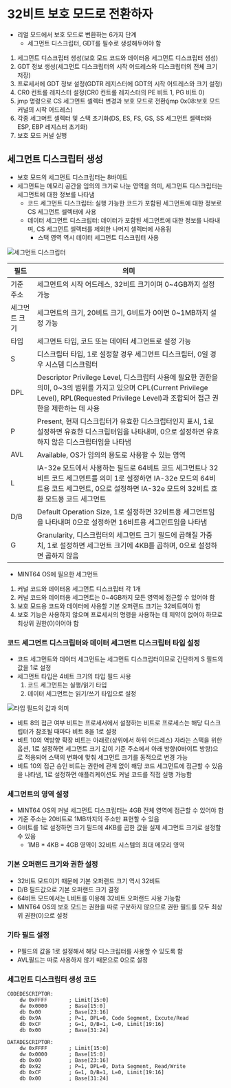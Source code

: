 # 32비트 보호 모드로 전환하자

* 리얼 모드에서 보호 모드로 변환하는 6가지 단계
  * 세그먼트 디스크립터, GDT를 필수로 생성해두어야 함

1. 세그먼트 디스크립터 생성(보호 모드 코드와 데이터용 세그먼트 디스크립터 생성)
2. GDT 정보 생성(세그먼트 디스크립터의 시작 어드레스와 디스크립터의 전체 크기 저장)
3. 프로세서에 GDT 정보 설정(GDTR 레지스터에 GDT의 시작 어드레스와 크기 설정)
4. CR0 컨트롤 레지스터 설정(CR0 컨트롤 레지스터의 PE 비트 1, PG 비트 0)
5. jmp 명령으로 CS 세그먼트 셀렉터 변경과 보호 모드로 전환(jmp 0x08:보호 모드 커널의 시작 어드레스)
6. 각종 세그머트 셀렉터 및 스택 초기화(DS, ES, FS, GS, SS 세그먼트 셀렉터와 ESP, EBP 레지스터 초기화)
7. 보호 모드 커널 실행

## 세그먼트 디스크립터 생성

* 보호 모드의 세그먼트 디스크립터는 8바이트
* 세그먼트는 메모리 공간을 임의의 크기로 나눈 영역을 의미, 세그먼트 디스크립터는 세그먼트에 대한 정보를 나타냄
  * 코드 세그먼트 디스크립터: 실행 가능한 코드가 포함된 세그먼트에 대한 정보로 CS 세그먼트 셀렉터에 사용
  * 데이터 세그먼트 디스크립터: 데이터가 포함된 세그먼트에 대한 정보를 나타내며, CS 세그먼트 셀렉터를 제외한 나머지 셀렉터에 사용됨
    * 스택 영역 역시 데이터 세그먼트 디스크립터 사용

![세그먼트 디스크립터](https://www.cs.cmu.edu/~410/doc/segments/segdesc.gif)

|필드|의미|
|---|---|
|기준 주소|세그먼트의 시작 어드레스, 32비트 크기이며 0~4GB까지 설정 가능|
|세그먼트 크기|세그먼트의 크기, 20비트 크기, G비트가 0이면 0~1MB까지 설정 가능|
|타입|세그먼트 타입, 코드 또는 데이터 세그먼트로 설정 가능|
|S|디스크립터 타입, 1로 설정할 경우 세그먼트 디스크립터, 0일 경우 시스템 디스크립터|
|DPL|Descriptor Privilege Level, 디스크립터 사용에 필요한 권한을 의미, 0~3의 범위를 가지고 있으며 CPL(Current Privilege Level), RPL(Requested Privilege Level)과 조합되어 접근 권한을 제한하는 데 사용|
|P|Present, 현재 디스크립터가 유효한 디스크립터인지 표시, 1로 설정하면 유효한 디스크립터임을 나타내며, 0으로 설정하면 유효하지 않은 디스크립터임을 나타냄|
|AVL|Available, OS가 임의의 용도로 사용할 수 있는 영역|
|L|IA-32e 모드에서 사용하는 필드로 64비트 코드 세그먼트나 32비트 코드 세그먼트를 의미 1로 설정하면 IA-32e 모드의 64비트용 코드 세그먼트, 0으로 설정하면 IA-32e 모드의 32비트 호환 모드용 코드 세그먼트|
|D/B|Default Operation Size, 1로 설정하면 32비트용 세그먼트임을 나타내며 0으로 설정하면 16비트용 세그먼트임을 나타냄|
|G|Granularity, 디스크립터의 세그먼트 크기 필드에 곱해질 가중치, 1로 설정하면 세그먼트 크기에 4KB를 곱하며, 0으로 설정하면 곱하지 않음|

* MINT64 OS에 필요한 세그먼트
1. 커널 코드와 데이터용 세그먼트 디스크립터 각 1개
2. 커널 코드와 데이터용 세그먼트는 0~4GB까지 모든 영역에 접근할 수 있어야 함
3. 보호 모드용 코드와 데이터에 사용할 기본 오퍼랜드 크기는 32비트여야 함
4. 보호 기능은 사용하지 않으며 프로세서의 명령을 사용하는 데 제약이 없어야 하므로 최상위 권한(0)이어야 함

### 코드 세그먼트 디스크립터와 데이터 세그먼트 디스크립터 타입 설정

* 코드 세그먼트와 데이터 세그먼트는 세그먼트 디스크립터이므로 간단하게 S 필드의 값을 1로 설정
* 세그먼트 타입은 4비트 크기의 타입 필드 사용
    1. 코드 세그먼트는 실행/읽기 타입
    2. 데이터 세그먼트는 읽기/쓰기 타입으로 설정

![타입 필드의 값과 의미](https://t1.daumcdn.net/cfile/tistory/224DA53C57FCD71C28)

* 비트 8의 접근 여부 비트는 프로세서에서 설정하는 비트로 프로세스는 해당 디스크립터가 참조될 때마다 비트 8을 1로 설정
* 비트 10의 역방향 확장 비트는 아래로(상위에서 하위 어드레스) 자라는 스택을 위한 옵션, 1로 설정하면 세그먼트 크기 값이 기준 주소에서 아래 방향(0바이트 방향)으로 적용되어 스택의 변화에 맞춰 세그먼트 크기를 동적으로 변경 가능
* 비트 10의 접근 승인 비트는 권한에 관계 없이 해당 코드 세그먼트에 접근할 수 있음을 나타냄, 1로 설정하면 애플리케이션도 커널 코드를 직접 실행 가능함

### 세그먼트의 영역 설정

* MINT64 OS의 커널 세그먼트 디스크립터는 4GB 전체 영역에 접근할 수 있어야 함
* 기준 주소는 20비트로 1MB까지의 주소만 표현할 수 있음
* G비트를 1로 설정하면 크기 필드에 4KB를 곱한 값을 실제 세그먼트 크기로 설정할 수 있음
    * 1MB * 4KB = 4GB 영역이 32비트 시스템의 최대 메모리 영역

### 기본 오퍼랜드 크기와 권한 설정

* 32비트 모드이기 때문에 기본 오퍼랜드 크기 역시 32비트
* D/B 필드값으로 기본 오퍼랜드 크기 결정
* 64비트 모드에서는 L비트를 이용해 32비트 오퍼랜드 사용 가능함
* MINT64 OS의 보호 모드는 권한을 따로 구분하지 않으므로 권한 필드를 모두 최상위 권한(0)으로 설정

### 기타 필드 설정

* P필드의 값을 1로 설정해서 해당 디스크립터를 사용할 수 있도록 함
* AVL필드는 따로 사용하지 않기 때문으로 0으로 설정

### 세그먼트 디스크립터 생성 코드

```assembly
CODEDESCRIPTOR:
    dw 0xFFFF       ; Limit[15:0]
    dw 0x0000       ; Base[15:0]
    db 0x00         ; Base[23:16]
    db 0x9A         ; P=1, DPL=0, Code Segment, Excute/Read
    db 0xCF         ; G=1, D/B=1, L=0, Limit[19:16]
    db 0x00         ; Base[31:24]

DATADESCRIPTOR:
    dw 0xFFFF       ; Limit[15:0]
    dw 0x0000       ; Base[15:0]
    db 0x00         ; Base[23:16]
    db 0x92         ; P=1, DPL=0, Data Segment, Read/Write
    db 0xCF         ; G=1, D/B=1, L=0, Limit[19:16]
    db 0x00         ; Base[31:24]
```
